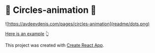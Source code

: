 # 🌟 Circles-animation 🌟
![https://avdeevdenis.com/pages/circles-animation](readme/dots.png)

[Here is an example](https://avdeevdenis.com/pages/circles-animation) 👆

This project was created with [Create React App](https://github.com/facebookincubator/create-react-app).

